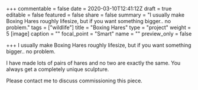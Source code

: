 +++
commentable = false
date = 2020-03-10T12:41:12Z
draft = true
editable = false
featured = false
share = false
summary = "I usually make Boxing Hares roughly lifesize, but if you want something bigger.. no problem."
tags = ["wildlife"]
title = "Boxing Hares"
type = "project"
weight = 5
[image]
caption = ""
focal_point = "Smart"
name = ""
preview_only = false

+++
I usually make Boxing Hares roughly lifesize, but if you want something bigger.. no problem.

I have made lots of pairs of hares and no two are exactly the same. You always get a completely unique sculpture.

Please contact me to discuss commissioning this piece.